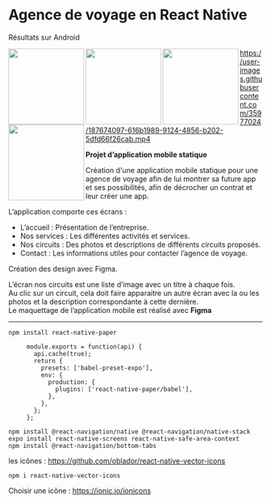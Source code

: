 # Agence de voyage en React Native

Résultats sur Android

<img src="https://user-images.githubusercontent.com/35977024/187668466-6a3a1f04-600c-4801-a359-1750f00c01b1.jpg" width="150" align="left">
<img src="https://user-images.githubusercontent.com/35977024/187668470-685c4572-c98f-4974-b1a9-9945f8d4f6bd.jpg" width="150" align="left">
<img src="https://user-images.githubusercontent.com/35977024/187668467-fb5a3b9f-b213-4cda-9d13-cd571a663d5b.jpg" width="150" align="left">
<img src="https://user-images.githubusercontent.com/35977024/187668463-8754fd0f-eb44-4f3e-9714-5a5bd2f38399.jpg" width="150" align="left">

https://user-images.githubusercontent.com/35977024/187674097-616b1989-9124-4856-b202-5dfd66f26cab.mp4


**Projet d’application mobile statique**

Création d'une application mobile statique pour une agence de voyage afin de lui montrer sa future app et ses possibilités, afin de décrocher un contrat et leur créer une app.

L’application comporte ces écrans :
- L’accueil : Présentation de l’entreprise.
- Nos services : Les différentes activités et services.
- Nos circuits : Des photos et descriptions de différents circuits proposés.
- Contact : Les informations utiles pour contacter l’agence de voyage.

Création des design avec Figma.

L’écran nos circuits est une liste d’image avec un titre à chaque fois.  
Au clic sur un circuit, cela doit faire apparaitre un autre écran avec la ou les photos et la description correspondante à cette dernière.  
Le maquettage de l’application mobile est réalisé avec **Figma**

-----

`npm install react-native-paper`  

```
     module.exports = function(api) {
       api.cache(true);
       return {
         presets: ['babel-preset-expo'],
         env: {
           production: {
             plugins: ['react-native-paper/babel'],
           },
         },
       };
     };
```

`npm install @react-navigation/native @react-navigation/native-stack`  
`expo install react-native-screens react-native-safe-area-context`  
`npm install @react-navigation/bottom-tabs`  

les icônes : https://github.com/oblador/react-native-vector-icons

`npm i react-native-vector-icons`  

Choisir une icône : https://ionic.io/ionicons
